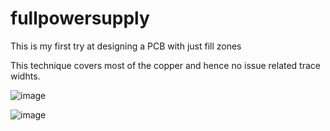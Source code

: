 # fullpowersupply
This is my first try at designing a PCB with just fill zones 

This technique covers most of the copper and hence no issue related trace widhts. 

![image](https://user-images.githubusercontent.com/108187933/192103459-b50acabc-e6d6-45e7-82ac-2d54dcd195d0.png)

![image](https://user-images.githubusercontent.com/108187933/192103525-1e7eee19-2f4f-489a-98b4-763a489ffc4f.png)

